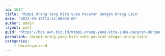 ```yaml
---
id: 1617
title: 'Mimpi Orang Yang Kita Suka Pacaran Dengan Orang Lain'
date: '2022-09-12T13:42:00+00:00'
author: admin
layout: post
guid: 'https://bos.awn.biz.id/mimpi-orang-yang-kita-suka-pacaran-dengan-orang-lain/'
permalink: /mimpi-orang-yang-kita-suka-pacaran-dengan-orang-lain/
categories:
    - Uncategorized
---
```


